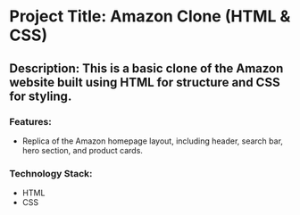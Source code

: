 # Project Title: Amazon Clone (HTML & CSS)

## Description: This is a basic clone of the Amazon website built using HTML for structure and CSS for styling.

### Features:
- Replica of the Amazon homepage layout, including header, search bar, hero section, and product cards.

### Technology Stack:
- HTML
- CSS